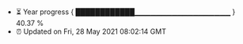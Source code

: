 - ⏳ Year progress { ████████████▁▁▁▁▁▁▁▁▁▁▁▁▁▁▁▁▁▁ } 40.37 %
- ⏰ Updated on Fri, 28 May 2021 08:02:14 GMT

